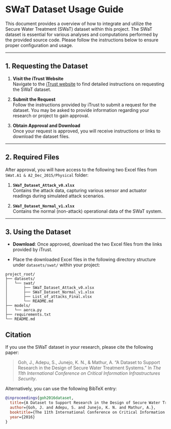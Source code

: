 # SWaT Dataset Usage Guide

This document provides a overview of how to integrate and utilize the Secure Water Treatment (SWaT) dataset within this project. The SWaT dataset is essential for various analyses and computations performed by the provided source code. Please follow the instructions below to ensure proper configuration and usage.


---

## 1. Requesting the Dataset

1. **Visit the iTrust Website**  
   Navigate to the [iTrust website](https://itrust.sutd.edu.sg/itrust-labs_datasets/dataset_info/) to find detailed instructions on requesting the SWaT dataset.

2. **Submit the Request**  
   Follow the instructions provided by iTrust to submit a request for the dataset. You may be asked to provide information regarding your research or project to gain approval.

3. **Obtain Approval and Download**  
   Once your request is approved, you will receive instructions or links to download the dataset files. 

---

## 2. Required Files

After approval, you will have access to the following two Excel files from `SWat.A1 & A2_Dec_2015/Physical` folder:
1. **`SWaT_Dataset_Attack_v0.xlsx`**  
   Contains the attack data, capturing various sensor and actuator readings during simulated attack scenarios.

2. **`SWaT_Dataset_Normal_v1.xlsx`**  
   Contains the normal (non-attack) operational data of the SWaT system.


---

## 3. Using the Dataset

- **Download**: Once approved, download the two Excel files from the links provided by iTrust.  

- Place the downloaded Excel files in the following directory structure under `datasets/swat/` within your project:

```plaintext
project_root/
├── datasets/
│   └── swat/
│       ├── SWaT_Dataset_Attack_v0.xlsx
│       ├── SWaT_Dataset_Normal_v1.xlsx
│       ├── List_of_attacks_Final.xlsx
│       └── README.md
├── models/
│   └── aerca.py
├── requirements.txt
└── README.md
```

## Citation

If you use the SWaT dataset in your research, please cite the following paper:

> Goh, J., Adepu, S., Junejo, K. N., & Mathur, A. “A Dataset to Support Research in the Design of Secure Water Treatment Systems.” In *The 11th International Conference on Critical Information Infrastructures Security*.

Alternatively, you can use the following BibTeX entry:

```bibtex
@inproceedings{goh2016dataset,
  title={A Dataset to Support Research in the Design of Secure Water Treatment Systems},
  author={Goh, J. and Adepu, S. and Junejo, K. N. and Mathur, A.},
  booktitle={The 11th International Conference on Critical Information Infrastructures Security},
  year={2016}
}